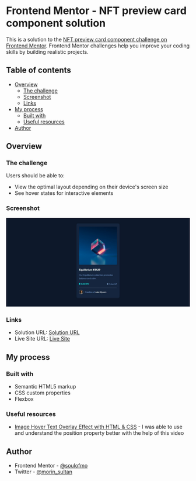 # Frontend Mentor - NFT preview card component solution

This is a solution to the [NFT preview card component challenge on Frontend Mentor](https://www.frontendmentor.io/challenges/nft-preview-card-component-SbdUL_w0U). Frontend Mentor challenges help you improve your coding skills by building realistic projects. 

## Table of contents

- [Overview](#overview)
  - [The challenge](#the-challenge)
  - [Screenshot](#screenshot)
  - [Links](#links)
- [My process](#my-process)
  - [Built with](#built-with)
  - [Useful resources](#useful-resources)
- [Author](#author)


## Overview

### The challenge

Users should be able to:

- View the optimal layout depending on their device's screen size
- See hover states for interactive elements

### Screenshot

![](./images/screenshot.jpeg)


### Links

- Solution URL: [Solution URL](https://github.com/SoulOfMo/nft-preview-card-component-main.git)
- Live Site URL: [Live Site](https://soulofmo.github.io/nft-preview-card-component-main/)

## My process

### Built with

- Semantic HTML5 markup
- CSS custom properties
- Flexbox

### Useful resources

- [Image Hover Text Overlay Effect with HTML & CSS](https://www.youtube.com/watch?v=exb2ab72Xhs&t=25s) - I was able to use and understand the position property better with the help of this video

## Author

- Frontend Mentor - [@soulofmo](https://www.frontendmentor.io/profile/SoulOfMO)
- Twitter - [@morin_sultan](https://www.twitter.com/morin_sultan)

